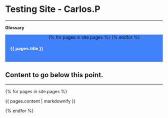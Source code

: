 # Testing Site - Carlos.P
___

<style>
ul {
  list-style-type: none;
  margin: 0;
  padding: 0;
  overflow: hidden;
  background-color: #4181f9;
}

li {
  float: left;
}

li a {
  display: block;
  color: white;
  text-align: center;
  padding: 16px;
  text-decoration: none;
}

li a:hover {
  background-color: #ffe400;
}
</style>

<strong>Glossary</strong>

<nav>
<ul>
{% for pages in site.pages %}
<li>
  <a href="{{ pages.url | prepend: site.baseurl }}">
   <h4>{{ pages.title }}</h4>
  </a>
  </li>
{% endfor %}
</ul>
</nav>


## Content to go below this point.
___

{% for pages in site.pages %}
  <p>{{ pages.content | markdownify }}</p>
{% endfor %}
